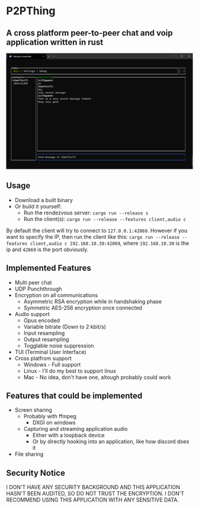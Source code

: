 # P2PThing
## A cross platform peer-to-peer chat and voip application written in rust

![Screenshot](/tui_screenshot.png?raw=true)

## Usage

- Download a built binary
- Or build it yourself:
  - Run the rendezvous server: ```cargo run --release s```
  - Run the client(s): ```cargo run --release --features client,audio c```

By default the client will try to connect to ```127.0.0.1:42069```. However if you want to specify the IP, then run the client like this: ```cargo run --release --features client,audio c 192.168.10.30:42069```, where ```192.168.10.30``` is the ip and ```42069``` is the port obviously.

## Implemented Features
- Multi peer chat
- UDP Punchthrough
- Encryption on all communications
    - Asymmetric RSA encryption while in handshaking phase
    - Symmetric AES-256 encryption once connected
- Audio support
    - Opus encoded
    - Variable bitrate (Down to 2 kbit/s)
    - Input resampling
    - Output resampling
    - Togglable noise suppression
- TUI (Terminal User Interface)
- Cross platfrom support
    - Windows - Full support
    - Linux - I'll do my best to support linux
    - Mac - No idea, don't have one, altough probably could work

## Features that could be implemented
- Screen sharing
    - Probably with ffmpeg
        - DXGI on windows
    - Capturing and streaming application audio
        - Either with a loopback device
        - Or by directly hooking into an application, like how discord does it
- File sharing

## Security Notice

I DON'T HAVE ANY SECURITY BACKGROUND AND THIS APPLICATION HASN'T BEEN AUDITED, SO DO NOT TRUST THE ENCRYPTION. I DON'T RECOMMEND USING THIS APPLICATION WITH ANY SENSITIVE DATA.

